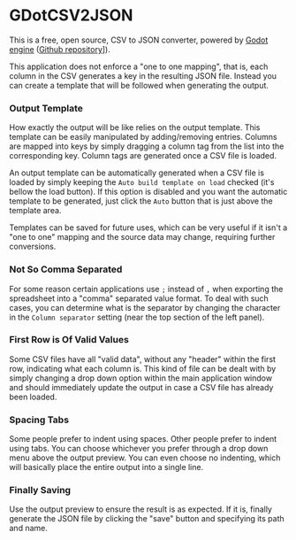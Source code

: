 # GDotCSV2JSON

This is a free, open source, CSV to JSON converter, powered by [Godot engine](https://godotengine.org/) ([Github repository](https://github.com/godotengine/godot)]).

This application does not enforce a "one to one mapping", that is, each column in the CSV generates a key in the resulting JSON file. Instead you can create a template that will be followed when generating the output.


### Output Template

How exactly the output will be like relies on the output template. This template can be easily manipulated by adding/removing entries. Columns are mapped into keys by simply dragging a column tag from the list into the corresponding key. Column tags are generated once a CSV file is loaded.

An output template can be automatically generated when a CSV file is loaded by simply keeping the `Auto build template on load` checked (it's bellow the load button). If this option is disabled and you want the automatic template to be generated, just click the `Auto` button that is just above the template area.

Templates can be saved for future uses, which can be very useful if it isn't a "one to one" mapping and the source data may change, requiring further conversions.


### Not So Comma Separated

For some reason certain applications use `;` instead of `,` when exporting the spreadsheet into a "comma" separated value format. To deal with such cases, you can determine what is the separator by changing the character in the `Column separator` setting (near the top section of the left panel).

### First Row is Of Valid Values

Some CSV files have all "valid data", without any "header" within the first row, indicating what each column is. This kind of file can be dealt with by simply changing a drop down option within the main application window and should immediately update the output in case a CSV file has already been loaded.

### Spacing Tabs

Some people prefer to indent using spaces. Other people prefer to indent using tabs. You can choose whichever you prefer through a drop down menu above the output preview. You can even choose no indenting, which will basically place the entire output into a single line.

### Finally Saving

Use the output preview to ensure the result is as expected. If it is, finally generate the JSON file by clicking the "save" button and specifying its path and name.

